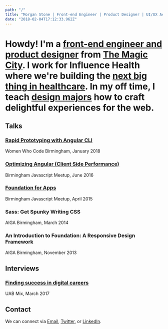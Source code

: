 ```yaml
---
path: "/"
title: "Morgan Stone | Front-end Engineer | Product Designer | UI/UX Achitect"
date: "2018-02-04T17:12:33.962Z"
---
```


# Howdy! I'm a <a href="https://www.linkedin.com/in/morganstone/">front-end engineer and product designer</a> from <a href="https://en.wikipedia.org/wiki/Birmingham,_Alabama" title="Birmingham, Alabama">The Magic City</a>. I work for Influence Health where we're building the <a href="https://www.influencehealth.com/consumer-experience-platform/">next big thing in healthcare</a>. In my off time, I teach  <a href="http://www.uab.edu/cas/art/">design majors</a> how to craft delightful experiences for the web.


## Talks
<div class="small-container">

### [Rapid Prototyping with Angular CLI](https://github.com/mstone6769/lets-build-a-zoo)
Women Who Code Birmingham, January 2018

### [Optimizing Angular (Client Side Performance)](https://www.slideshare.net/morganstone/optimizing-angular-performance-in-enterprise-single-page-apps)
Birmingham Javascript Meetup, June 2016

### [Foundation for Apps](https://github.com/mstone6769/theRocksRecipes)
Birmingham Javascript Meetup, April 2015

### Sass: Get Spunky Writing CSS
AIGA Birmingham, March 2014

### An Introduction to Foundation: A Responsive Design Framework
AIGA Birmingham, November 2013

</div>

## Interviews
<div class="small-container">

### [Finding success in digital careers](http://www.uab.edu/mix/stories/finding-success-in-digital-careers)
UAB Mix, March 2017


</div>


## Contact

<div class="small-container">

We can connect via [Email](mailto:mstone@designbymorgan.com), [Twitter](https://twitter.com/morganstone), or [LinkedIn](https://www.linkedin.com/in/morganstone).

</div>

